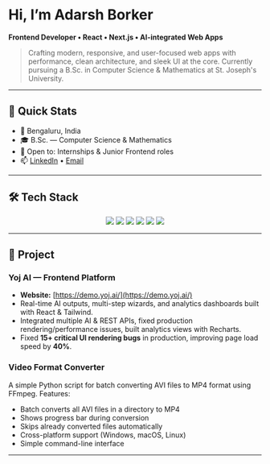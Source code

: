 # Hi, I’m **Adarsh Borker** 

**Frontend Developer • React • Next.js • AI-integrated Web Apps**

> Crafting modern, responsive, and user-focused web apps with performance, clean architecture, and sleek UI at the core. Currently pursuing a B.Sc. in Computer Science & Mathematics at St. Joseph's University.

---

## 🚀 Quick Stats

* 📍 Bengaluru, India
* 🎓 B.Sc. — Computer Science & Mathematics
* 🔭 Open to: Internships & Junior Frontend roles
* 📫 [LinkedIn](https://www.linkedin.com/in/adarshborker04/) • [Email](mailto:borkeradi07@gmail.com)

---

## 🛠️ Tech Stack

<p align="center">
  <img src="https://img.shields.io/badge/React-61DAFB?style=for-the-badge&logo=react&logoColor=black" />
  <img src="https://img.shields.io/badge/Next.js-000000?style=for-the-badge&logo=nextdotjs&logoColor=white" />
  <img src="https://img.shields.io/badge/JavaScript-F7DF1E?style=for-the-badge&logo=javascript&logoColor=black" />
  <img src="https://img.shields.io/badge/TailwindCSS-06B6D4?style=for-the-badge&logo=tailwindcss&logoColor=white" />
  <img src="https://img.shields.io/badge/Git-F05032?style=for-the-badge&logo=git&logoColor=white" />
  <img src="https://img.shields.io/badge/GitHub-181717?style=for-the-badge&logo=github&logoColor=white" />
</p>

---

## 🚧 Project

### **Yoj AI — Frontend Platform**

* **Website:** [https://demo.yoj.ai/](https://demo.yoj.ai/)
* Real-time AI outputs, multi-step wizards, and analytics dashboards built with React & Tailwind.
* Integrated multiple AI & REST APIs, fixed production rendering/performance issues, built analytics views with Recharts.
* Fixed **15+ critical UI rendering bugs** in production, improving page load speed by **40%**.

### **Video Format Converter**
A simple Python script for batch converting AVI files to MP4 format using FFmpeg.
Features:
- Batch converts all AVI files in a directory to MP4
- Shows progress bar during conversion
- Skips already converted files automatically
- Cross-platform support (Windows, macOS, Linux)
- Simple command-line interface 

---
